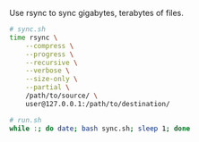 Use rsync to sync gigabytes, terabytes of files.
```sh
# sync.sh
time rsync \
    --compress \
    --progress \
    --recursive \
    --verbose \
    --size-only \
    --partial \
    /path/to/source/ \
    user@127.0.0.1:/path/to/destination/
```
```sh
# run.sh
while :; do date; bash sync.sh; sleep 1; done
```